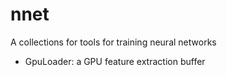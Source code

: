 # nnet
A collections for tools for training neural networks

  - GpuLoader: a GPU feature extraction buffer
